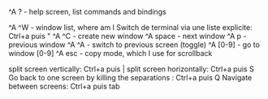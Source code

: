 ^A ? - help screen, list commands and bindings

^A ^W - window list, where am I
Switch de terminal via une liste explicite: Ctrl+a puis "
^A ^C - create new window
^A space - next window
^A p - previous window
^A ^A - switch to previous screen (toggle)
^A [0-9] - go to window [0-9]
^A esc - copy mode, which I use for scrollback

split screen vertically: Ctrl+a puis |
split screen horizontally: Ctrl+a puis S
Go back to one screen by killing the separations : Ctrl+a puis Q
Navigate between screens: Ctrl+a puis tab

